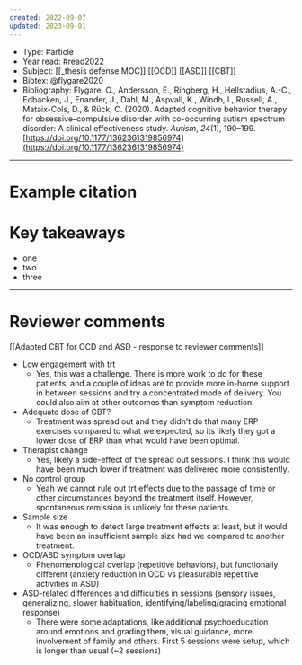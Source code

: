 ```yaml
---
created: 2022-09-07
updated: 2023-09-01
---
```

* Type: #article
* Year read: #read2022
* Subject: [[_thesis defense MOC]] [[OCD]] [[ASD]] [[CBT]]
* Bibtex: @flygare2020
* Bibliography: Flygare, O., Andersson, E., Ringberg, H., Hellstadius, A.-C., Edbacken, J., Enander, J., Dahl, M., Aspvall, K., Windh, I., Russell, A., Mataix-Cols, D., & Rück, C. (2020). Adapted cognitive behavior therapy for obsessive–compulsive disorder with co-occurring autism spectrum disorder: A clinical effectiveness study. _Autism_, _24_(1), 190–199. [https://doi.org/10.1177/1362361319856974](https://doi.org/10.1177/1362361319856974)
---
# Example citation


# Key takeaways
* one
* two
* three

---

# Reviewer comments

[[Adapted CBT for OCD and ASD - response to reviewer comments]]

- Low engagement with trt
	- Yes, this was a challenge. There is more work to do for these patients, and a couple of ideas are to provide more in-home support in between sessions and try a concentrated mode of delivery. You could also aim at other outcomes than symptom reduction.
- Adequate dose of CBT?
	- Treatment was spread out and they didn’t do that many ERP exercises compared to what we expected, so its likely they got a lower dose of ERP than what would have been optimal.
- Therapist change
	- Yes, likely a side-effect of the spread out sessions. I think this would have been much lower if treatment was delivered more consistently.
- No control group
	- Yeah we cannot rule out trt effects due to the passage of time or other circumstances beyond the treatment itself. However, spontaneous remission is unlikely for these patients.
- Sample size
	- It was enough to detect large treatment effects at least, but it would have been an insufficient sample size had we compared to another treatment.
- OCD/ASD symptom overlap
	- Phenomenological overlap (repetitive behaviors), but functionally different (anxiety reduction in OCD vs pleasurable repetitive activities in ASD)
- ASD-related differences and difficulties in sessions (sensory issues, generalizing, slower habituation, identifying/labeling/grading emotional response)
	- There were some adaptations, like additional psychoeducation around emotions and grading them, visual guidance, more involvement of family and others. First 5 sessions were setup, which is longer than usual (~2 sessions)
